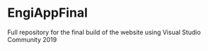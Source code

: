 # EngiAppFinal
Full repository for the final build of the website using Visual Studio Community 2019
